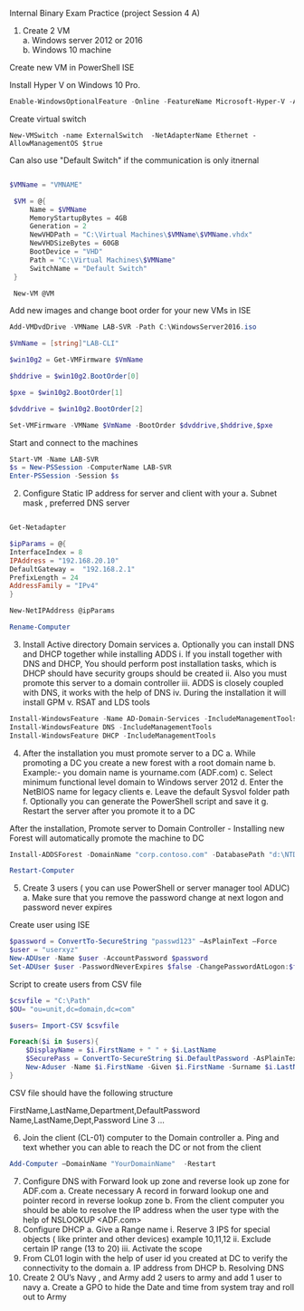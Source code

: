 Internal Binary Exam Practice (project Session 4 A) 
1.	Create 2 VM  
a.	Windows server 2012 or 2016  
b.	Windows 10 machine

Create new VM in PowerShell ISE

Install Hyper V on Windows 10 Pro. 

```powershell
Enable-WindowsOptionalFeature -Online -FeatureName Microsoft-Hyper-V -All
```
Create virtual switch
```powershel
New-VMSwitch -name ExternalSwitch  -NetAdapterName Ethernet -AllowManagementOS $true
```
Can also use "Default Switch" if the communication is only itnernal 

```powershell 

$VMName = "VMNAME"

 $VM = @{
     Name = $VMName
     MemoryStartupBytes = 4GB
     Generation = 2
     NewVHDPath = "C:\Virtual Machines\$VMName\$VMName.vhdx"
     NewVHDSizeBytes = 60GB
     BootDevice = "VHD"
     Path = "C:\Virtual Machines\$VMName"
     SwitchName = "Default Switch"
 }

 New-VM @VM
```
Add new images and change boot order for your new VMs in ISE

```powershell
Add-VMDvdDrive -VMName LAB-SVR -Path C:\WindowsServer2016.iso

$VmName = [string]"LAB-CLI"

$win10g2 = Get-VMFirmware $VmName

$hddrive = $win10g2.BootOrder[0]

$pxe = $win10g2.BootOrder[1]

$dvddrive = $win10g2.BootOrder[2]

Set-VMFirmware -VMName $VmName -BootOrder $dvddrive,$hddrive,$pxe
```

Start and connect to the machines 
```powershell
Start-VM -Name LAB-SVR
$s = New-PSSession -ComputerName LAB-SVR
Enter-PSSession -Session $s
```


2.	Configure Static IP address for server and client with your 
a.	Subnet mask , preferred DNS server 

```powershell

Get-Netadapter

$ipParams = @{
InterfaceIndex = 8
IPAddress = "192.168.20.10"
DefaultGateway =  "192.168.2.1"
PrefixLength = 24
AddressFamily = "IPv4"
}

New-NetIPAddress @ipParams

Rename-Computer

```

3.	Install Active directory Domain services 
a.	Optionally you can install DNS and DHCP together while installing ADDS 
i.	If you install together with DNS and DHCP, You should perform post installation tasks, which is DHCP should have security groups should be created 
ii.	Also you must promote this server to a domain controller 
iii.	ADDS is closely coupled with DNS, it works with the help of DNS
iv.	During the installation it will install GPM
v.	RSAT and LDS tools 

 ```powershell
 Install-WindowsFeature -Name AD-Domain-Services -IncludeManagementTools
 Install-WindowsFeature DNS -IncludeManagementTools
 Install-WindowsFeature DHCP -IncludeManagementTools
 ```

4.	After the installation you must promote server to a DC 
a.	While promoting a DC you create a new forest with a root domain name 
b.	Example:- you domain name is yourname.com (ADF.com)
c.	Select minimum functional level domain to Windows server 2012
d.	Enter the NetBIOS name  for legacy clients 
e.	Leave the default Sysvol folder path 
f.	Optionally you can generate the PowerShell script and save it 
g.	Restart the server after you  promote it to a DC

After the installation, Promote server to  Domain Controller - Installing new Forest will automatically promote the machine to DC

```powershell
Install-ADDSForest -DomainName "corp.contoso.com" -DatabasePath "d:\NTDS" -SysvolPath "d:\SYSVOL" -LogPath "e:\Logs" -DomainNetbiosName "name" 
```

```powershell
Restart-Computer
```
5.	Create 3 users ( you can use PowerShell or server manager tool ADUC) 
a.	Make sure that you remove the password change at next logon and password never expires 

Create user using ISE 

```powershell
$password = ConvertTo-SecureString "passwd123" –AsPlainText –Force
$user = "userxyz"
New-ADUser -Name $user -AccountPassword $password
Set-ADUser $user -PasswordNeverExpires $false -ChangePasswordAtLogon:$false
```

Script to create users from CSV file 

```powershell
$csvfile = "C:\Path"
$OU= "ou=unit,dc=domain,dc=com" 

$users= Import-CSV $csvfile

Foreach($i in $users){
	$DisplayName = $i.FirstName + " " + $i.LastName
	$SecurePass = ConvertTo-SecureString $i.DefaultPassword -AsPlainText -Force
	New-Aduser -Name $i.FirstName -Given $i.FirstName -Surname $i.LastName -DisplayName $DisplayName -Department $i.Department -Path $OU -AccountPassword $SecurePass -Enabled $true
}

```
CSV file should have the following structure 

FirstName,LastName,Department,DefaultPassword
Name,LastName,Dept,Password 
Line 3
...

6.	Join the client (CL-01) computer to the Domain controller 
a.	Ping and text whether you can able to reach the DC or not from the client

```powershell
Add-Computer –DomainName "YourDomainName"  -Restart
```

7.	Configure DNS  with Forward look up zone and reverse look up zone for ADF.com
a.	Create necessary A record in forward lookup one and pointer record in reverse lookup zone
b.	From the client computer you should be able to resolve the IP address when the user type with the help of NSLOOKUP <ADF.com>
8.	Configure DHCP 
a.	Give a Range name 
i.	Reserve  3 IPS for special objects ( like printer and other devices) example 10,11,12
ii.	Exclude certain IP range (13 to 20)
iii.	Activate the scope 
9.	From CL01 login with the help of user id you created at DC to verify the connectivity to the domain 
a.	IP address from DHCP
b.	Resolving DNS 
10.	Create 2 OU’s Navy , and Army add 2 users to army and add 1 user to navy
a.	Create a GPO to hide the Date and time from system tray and roll out to Army 
